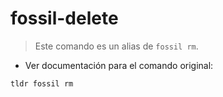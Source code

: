 # fossil-delete

> Este comando es un alias de `fossil rm`.

- Ver documentación para el comando original:

`tldr fossil rm`
